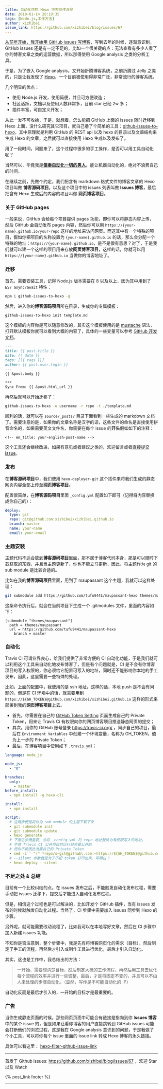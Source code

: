 ```yaml
---
title: 自动化你的 Hexo 博客创作流程
date: 2018-01-14 20:10:35
tags: [Node.js,工作方法]
author: xizhibei
issue_link: https://github.com/xizhibei/blog/issues/67
---
```

<!-- en_title: automate-the-creating-flow-of-your-hexo-blog -->

[从前年开始，我开始用 GitHub issues 写博客](https://github.com/xizhibei/blog/issues/34)，写到去年的时候，逐渐意识到，GitHub issues 还是有一定不足的，比如一个很关键的点：无法查看有多少人看了你的博客文章之类的运营数据，所以那得使用 Google analysis 之类的分析工具。

于是，为了嵌入 Google analysis，又开始折腾博客系统，之前折腾过 Jelly 之类的，只是让我发现了 [Hexo](https://hexo.io/)，一个目前被使用得非常广泛，非常流行的博客系统。

几个明显的优点：

-   使用 Node.js 开发，使用简便，并且可方便改造；
-   社区活跃，文档以及使用人数非常多，目前 star 已经 2w 多；
-   插件丰富，可自定义开发；

从此一发不可收拾，于是，就想着，怎么能把 GitHub 上面的 issues 随时迁移到 Hexo 上面，没什么研究其它项目，就自己撸了个简单的工具：[github-issues-to-hexo](https://github.com/xizhibei/github-issues-to-hexo)，其中原理就是利用 GitHub 的 REST api 以及 hexo 的目录以及文章结构来生成 Hexo 的文章，之后就可以直接使用 Hexo 生成以及发布了。

用了一段时间，问题来了，这个过程中很多的手工操作，是否可以用工具自动化呢？

当然可以，毕竟我是[**信奉自动化一切的男人**](https://github.com/xizhibei/blog/issues/42)，能让机器自动化的，绝对不浪费自己的时间。

在继续之前，先做个约定，我们把含有 markdown 格式文件的博客文章的 Hexo 项目叫做 **博客源码项目**，以及这个项目中的 issues 列表叫做 **Issues 博客**，最后把含有 Hexo 生成后的内容的项目叫做 **网页博客项目**。

### 关于 GitHub pages

一般来说，GitHub 会给每个项目提供 pages 功能，即你可以将静态内容上传，然后 GitHub 会自动发布 pages 内容，然后你可以用 `https://{your-name}.github.io/your-repo` 这样的地址来访问网页。而这其中有一个特殊的项目，假如你把项目的名称设置为 `{your-name}.github.io` 的话，那么会分配一个特殊的地址：`https://{your-name}.github.io`，是不是很有意思？对了，于是我们就可以建一个这样的项目用来存放**网页博客项目**，这样的话，你就可以用 `https://{your-name}.github.io` 当做你的博客地址了。

### 迁移

首先，需要安装工具，记得 Node.js 版本需要在 8 以及以上，因为其中用到了 `ES7 async/await` 特性：

```bash
npm i github-issues-to-hexo -g
```

然后，进入你的**博客源码项目**所在目录，生成你的专属模板：

```bash
github-issues-to-hexo init template.md
```

这个模板的内容你是可以随意修改的，其实这个模板使用的是 [mustache](https://github.com/janl/mustache.js) 语法，打开默认模板你就可以看到大概的内容了，具体的一些变量可以参考 [GitHub 开发文档](https://developer.github.com/v3/issues/)。

```md
---
title: {{ post.title }}
date: {{ date }}
tags: [{{ tags }}]
author: {{ post.user.login }}
---
{{ &post.body }}

***
Sync From: {{ &post.html_url }}
```

再然后就可以开始迁移了：

```bash
github-issues-to-hexo -u username -r repo -t ./template.md
```

顺利的话，就可以在 `source/_posts/` 目录下面看到一些生成的 markdown 文档了。需要注意的是，如果你的文章名称是汉字的话，这些文件的命名是直接使用拼音命名的，如果需要英文文件名，你需要在每个 issue 的**开头**假如如下的注释：

    <!-- en_title: your-english-post-name -->

这个工具还会继续改进，如果有意见或者建议之类的，欢迎留言或者[直接提交 issue](https://github.com/xizhibei/github-issues-to-hexo/issues)。

### 发布

在**博客源码项目**中，我们使用 `hexo-deployer-git` 这个插件来将我们生成的静态网页内容全部上传至**网页博客项目**。

配置很简单，在**博客源码项目**里面 `_config.yml` 配置如下即可（记得将内容替换成你自己的）：

```yml
deploy:
  type: git
  repo: git@github.com:xizhibei/xizhibei.github.io
  branch: master
  name: your-name
  email: your-email
```

### 主题安装

主题代码不适合放到**博客源码项目**里面，那不属于博客代码本身，那是可以随时下载获取的东西，并且当主题更新了，你也不能立马更新，因此，将主题作为 git 的 sub module 是比较合适的。

比如在我的**博客源码项目**里面，用到了 maupassant 这个主题，我就可以这样处理：

```bash
git submodule add https://github.com/tufu9441/maupassant-hexo themes/maupassant
```

这条命令执行后，就会在当前项目下生成一个 .gitmodules 文件，里面的内容如下：

    [submodule "themes/maupassant"]
      path = themes/maupassant
      url = https://github.com/tufu9441/maupassant-hexo
        branch = master

### 自动化

Travis CI 可谓业界良心，给我们提供了非常方便的 CI 自动化功能，于是我们就可以利用这个工具来自动化地发布博客了，但是有个问题就是，CI 是不会有你博客项目的写入权限的，你必须给它配置可写入的地址，同时还不能影响你本地的手工发布，因此，这里需要一些特殊的处理。

比如，上面的配置中，我使用的是 ssh 地址，这样的话，本地 push 是不会有问题的，但是在 CI 环境中的话，就需要用到 `https://${GH_TOKEN}@github.com/xizhibei/xizhibei.github.io` 这样的形式来部署到我的**网页博客项目**上去。

-   首先，你需要在自己的 [GitHub Token Setting](https://github.com/settings/tokens) 页面生成自己的 Private Token，用来让 Travis Ci 有权限向你的网页博客项目推送静态网页的提交；
-   其次，用你的 GitHub 账号登录 <https://travis-ci.org/> ，同步自己的项目，最后在 `Environment Variables` 中创建一个环境变量，名称为 GH_TOKEN，值为上一步的 Private Token；
-   最后，在博客项目中使用如下 `.travis.yml`；

```yml
language: node_js

node_js:
  - "8"

branches:
  only:
    - master 
before_install:
  - npm install -g hexo-cli

install:
  - npm install

script:
  # 这两步便是将作为 sub module 的主题下载下来
  - git submodule init
  - git submodule update
  - hexo generate
  # 下面这步挺重要，会将 _config.yml 的 repo 地址替换为有权限写入的地址，
  # 毕竟 Travis CI 公开项目的运行日志是公开的
  # 而你不能因此泄露自己的 Private Token
  - sed -i'' "/^ *repo/s~git@github\.com:~https://${GH_TOKEN}@github.com/~" _config.yml
  # --silent 参数就是为了不把 token 打印出来，可明白？
  - hexo deploy --silent
```

### 不足之处 & 总结

目前有一个比较纠结的点，在 issues 发布之后，不能触发自动化发布过程，需要手动把 issues 迁移下，提交后才能进入自动化发布过程。

但是，相信这个过程也是可以解决的，比如开发个 GitHub 插件，当有 issues 发布的时候就触发自动化过程。当然了，CI 步骤中需要加入 issues 同步到 Hexo 的步骤。

另外呢，就可能需要改动流程了，比如我可以在本地写好文章，然后在 CI 步骤中加入新建 issues 功能。

不知你是否注意到，整个步骤中，我是先有将博客网页化的需求（目标），然后制定了手工的流程，再然后才引入或制作工具进行优化，最后才引入自动化。

其实，这也是工作中，我总结出的方法：

> 一开始，需要想清楚目标，然后制定大概的工作流程，再然后用工具去优化每个流程的效率并进行一些调整，最后，才是将固定不变的，并且可以不由人来处理的步骤自动化。（显然，写作是不可能自动化的 :P）

自动化反而是最后才引入的，一开始的目标才是最重要的。

### 广告

当你生成静态页面的时候，那些网页页面中可能会有链接是指向到你 **Issues 博客**中的某个 issue 的，但是如果让看你博客的用户直接跳转到 GitHub issues 可能会打断他们的浏览过程，这是我在 Google analysis 意识到的问题，于是我做了个小工具，可以将你每个 issue 里面的 issue link 转成 Hexo 博客的永久链接。

具体可以看这里：	[hexo-filter-github-issue-link](https://github.com/xizhibei/hexo-filter-github-issue-link)


***
首发于 Github issues: https://github.com/xizhibei/blog/issues/67 ，欢迎 Star 以及 Watch

{% post_link footer %}
***